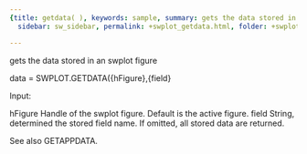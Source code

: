 ```yaml
---
{title: getdata( ), keywords: sample, summary: gets the data stored in an swplot figure,
  sidebar: sw_sidebar, permalink: +swplot_getdata.html, folder: +swplot, mathjax: 'true'}

---
```

  gets the data stored in an swplot figure
 
  data = SWPLOT.GETDATA({hFigure},{field}
 
  Input:
 
  hFigure       Handle of the swplot figure. Default is the active figure.
  field         String, determined the stored field name. If omitted, all
                stored data are returned.
 
  See also GETAPPDATA.
 

